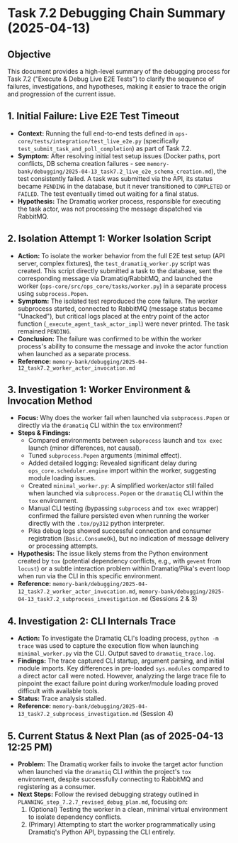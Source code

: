 # Task 7.2 Debugging Chain Summary (2025-04-13)

## Objective

This document provides a high-level summary of the debugging process for Task 7.2 ("Execute & Debug Live E2E Tests") to clarify the sequence of failures, investigations, and hypotheses, making it easier to trace the origin and progression of the current issue.

## 1. Initial Failure: Live E2E Test Timeout

*   **Context:** Running the full end-to-end tests defined in `ops-core/tests/integration/test_live_e2e.py` (specifically `test_submit_task_and_poll_completion`) as part of Task 7.2.
*   **Symptom:** After resolving initial test setup issues (Docker paths, port conflicts, DB schema creation failures - see `memory-bank/debugging/2025-04-13_task7.2_live_e2e_schema_creation.md`), the test consistently failed. A task was submitted via the API, its status became `PENDING` in the database, but it never transitioned to `COMPLETED` or `FAILED`. The test eventually timed out waiting for a final status.
*   **Hypothesis:** The Dramatiq worker process, responsible for executing the task actor, was not processing the message dispatched via RabbitMQ.

## 2. Isolation Attempt 1: Worker Isolation Script

*   **Action:** To isolate the worker behavior from the full E2E test setup (API server, complex fixtures), the `test_dramatiq_worker.py` script was created. This script directly submitted a task to the database, sent the corresponding message via Dramatiq/RabbitMQ, and launched the worker (`ops-core/src/ops_core/tasks/worker.py`) in a separate process using `subprocess.Popen`.
*   **Symptom:** The isolated test reproduced the core failure. The worker subprocess started, connected to RabbitMQ (message status became "Unacked"), but critical logs placed at the entry point of the actor function (`_execute_agent_task_actor_impl`) were never printed. The task remained `PENDING`.
*   **Conclusion:** The failure was confirmed to be within the worker process's ability to consume the message and invoke the actor function when launched as a separate process.
*   **Reference:** `memory-bank/debugging/2025-04-12_task7.2_worker_actor_invocation.md`

## 3. Investigation 1: Worker Environment & Invocation Method

*   **Focus:** Why does the worker fail when launched via `subprocess.Popen` or directly via the `dramatiq` CLI within the `tox` environment?
*   **Steps & Findings:**
    *   Compared environments between `subprocess` launch and `tox exec` launch (minor differences, not causal).
    *   Tuned `subprocess.Popen` arguments (minimal effect).
    *   Added detailed logging: Revealed significant delay during `ops_core.scheduler.engine` import within the worker, suggesting module loading issues.
    *   Created `minimal_worker.py`: A simplified worker/actor still failed when launched via `subprocess.Popen` or the `dramatiq` CLI within the `tox` environment.
    *   Manual CLI testing (bypassing `subprocess` and `tox exec` wrapper) confirmed the failure persisted even when running the worker directly with the `.tox/py312` python interpreter.
    *   Pika debug logs showed successful connection and consumer registration (`Basic.ConsumeOk`), but no indication of message delivery or processing attempts.
*   **Hypothesis:** The issue likely stems from the Python environment created by `tox` (potential dependency conflicts, e.g., with `gevent` from `locust`) or a subtle interaction problem within Dramatiq/Pika's event loop when run via the CLI in this specific environment.
*   **Reference:** `memory-bank/debugging/2025-04-12_task7.2_worker_actor_invocation.md`, `memory-bank/debugging/2025-04-13_task7.2_subprocess_investigation.md` (Sessions 2 & 3)

## 4. Investigation 2: CLI Internals Trace

*   **Action:** To investigate the Dramatiq CLI's loading process, `python -m trace` was used to capture the execution flow when launching `minimal_worker.py` via the CLI. Output saved to `dramatiq_trace.log`.
*   **Findings:** The trace captured CLI startup, argument parsing, and initial module imports. Key differences in pre-loaded `sys.modules` compared to a direct actor call were noted. However, analyzing the large trace file to pinpoint the exact failure point during worker/module loading proved difficult with available tools.
*   **Status:** Trace analysis stalled.
*   **Reference:** `memory-bank/debugging/2025-04-13_task7.2_subprocess_investigation.md` (Session 4)

## 5. Current Status & Next Plan (as of 2025-04-13 12:25 PM)

*   **Problem:** The Dramatiq worker fails to invoke the target actor function when launched via the `dramatiq` CLI within the project's `tox` environment, despite successfully connecting to RabbitMQ and registering as a consumer.
*   **Next Steps:** Follow the revised debugging strategy outlined in `PLANNING_step_7.2.7_revised_debug_plan.md`, focusing on:
    1.  (Optional) Testing the worker in a clean, minimal virtual environment to isolate dependency conflicts.
    2.  (Primary) Attempting to start the worker programmatically using Dramatiq's Python API, bypassing the CLI entirely.